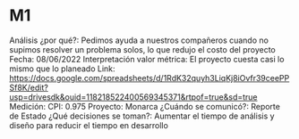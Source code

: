 # M1

Análisis ¿por qué?: Pedimos ayuda a nuestros compañeros cuando no supimos resolver un problema solos, lo que redujo el costo del proyecto
Fecha: 08/06/2022
Interpretación valor métrica: El proyecto cuesta casi lo mismo que lo planeado
Link: https://docs.google.com/spreadsheets/d/1RdK32quyh3LiqKj8iOvfr39ceePPSf8K/edit?usp=drivesdk&ouid=118218522400569345371&rtpof=true&sd=true
Medición: CPI: 0.975
Proyecto: Monarca
¿Cuándo se comunicó?: Reporte de Estado
¿Qué decisiones se toman?: Aumentar el tiempo de análisis y diseño para reducir el tiempo en desarrollo
